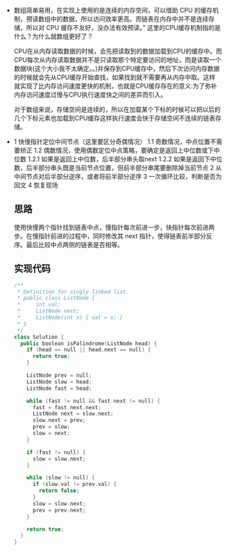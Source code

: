 * 数组简单易用，在实现上使用的是连续的内存空间，可以借助 CPU 的缓存机制，预读数组中的数据，所以访问效率更高。而链表在内存中并不是连续存储，所以对 CPU 缓存不友好，没办法有效预读。” 这里的CPU缓存机制指的是什么？为什么就数组更好了？

  CPU在从内存读取数据的时候，会先把读取到的数据加载到CPU的缓存中。而CPU每次从内存读取数据并不是只读取那个特定要访问的地址，而是读取一个数据块(这个大小我不太确定。。)并保存到CPU缓存中，然后下次访问内存数据的时候就会先从CPU缓存开始查找，如果找到就不需要再从内存中取。这样
  就实现了比内存访问速度更快的机制，也就是CPU缓存存在的意义:为了弥补内存访问速度过慢与CPU执行速度快之间的差异而引入。

  对于数组来说，存储空间是连续的，所以在加载某个下标的时候可以把以后的几个下标元素也加载到CPU缓存这样执行速度会快于存储空间不连续的链表存储。

* 1 快慢指针定位中间节点（这里要区分奇偶情况）
  1.1 奇数情况，中点位置不需要矫正
  1.2 偶数情况，使用偶数定位中点策略，要确定是返回上中位数或下中位数
  1.2.1 如果是返回上中位数，后半部分串头取next
  1.2.2 如果是返回下中位数，后半部分串头既是当前节点位置，但前半部分串尾要删除掉当前节点
  2 从中间节点对后半部分逆序，或者将前半部分逆序
  3 一次循环比较，判断是否为回文
  4 恢复现场

  ## 思路

  使用快慢两个指针找到链表中点，慢指针每次前进一步，快指针每次前进两步。在慢指针前进的过程中，同时修改其 next 指针，使得链表前半部分反序。最后比较中点两侧的链表是否相等。

  ## 实现代码

  ```c++
  /**
   * Definition for singly-linked list.
   * public class ListNode {
   *     int val;
   *     ListNode next;
   *     ListNode(int x) { val = x; }
   * }
   */
  class Solution {
    public boolean isPalindrome(ListNode head) {
      if (head == null || head.next == null) {
        return true;
      }
  
      ListNode prev = null;
      ListNode slow = head;
      ListNode fast = head;
  
      while (fast != null && fast.next != null) {
        fast = fast.next.next;
        ListNode next = slow.next;
        slow.next = prev;
        prev = slow;
        slow = next;
      }
  
      if (fast != null) {
        slow = slow.next;
      }
  
      while (slow != null) {
        if (slow.val != prev.val) {
          return false;
        }
        slow = slow.next;
        prev = prev.next;
      }
  
      return true;
    }
  }
  ```